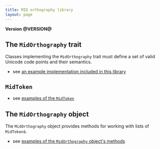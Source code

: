 ```yaml
---
title: MID orthography library
layout: page
---
```



**Version @VERSION@**

## The `MidOrthography` trait

Classes implementing the `MidOrthography` trait must define a set of valid Unicode code points and their semantics.

- see [an example implementation included in this library](./latin23/)



## `MidToken`


- see [examples of the `MidToken`](./midtoken/)

## The `MidOrthography` object


The `MidOrthography` object provides methods for working with lists of `MidToken`s.

- see [examples of the `MidOrthography` object's methods](./midortho/)

